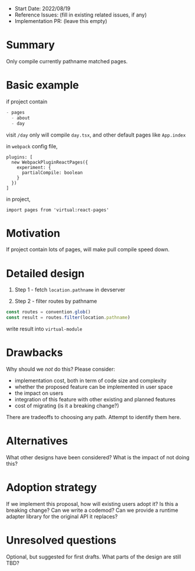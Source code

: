 - Start Date: 2022/08/19
- Reference Issues: (fill in existing related issues, if any)
- Implementation PR: (leave this empty)

# Summary

Only compile currently pathname matched pages.

# Basic example

if project contain

```ts
- pages
  - about
  - day
```

visit `/day` only will compile `day.tsx`, and other default pages like `App.index`

in `webpack` config file,

```tsx
plugins: [
  new WebpackPluginReactPages({
    experiment: {
      partialCompile: boolean
    }
  })
]
```

in project,

```tsx
import pages from 'virtual:react-pages'
```

# Motivation

If project contain lots of pages, will make pull compile speed down.

# Detailed design

1. Step 1 - fetch `location.pathname` in devserver

2. Step 2 - filter routes by pathname

```ts
const routes = convention.glob()
const result = routes.filter(location.pathname)
```

write result into `virtual-module`


# Drawbacks

Why should we *not* do this? Please consider:

- implementation cost, both in term of code size and complexity
- whether the proposed feature can be implemented in user space
- the impact on users
- integration of this feature with other existing and planned features
- cost of migrating (is it a breaking change?)

There are tradeoffs to choosing any path. Attempt to identify them here.

# Alternatives

What other designs have been considered? What is the impact of not doing this?

# Adoption strategy

If we implement this proposal, how will existing users adopt it? Is
this a breaking change? Can we write a codemod? Can we provide a runtime adapter library for the original API it replaces? 

# Unresolved questions

Optional, but suggested for first drafts. What parts of the design are still
TBD?